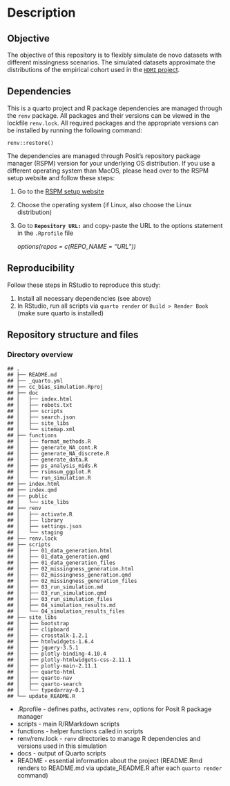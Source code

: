 # Description

## Objective

The objective of this repository is to flexibly simulate de novo
datasets with different missingness scenarios. The simulated datasets
approximate the distributions of the empirical cohort used in the
[`HDMI` project](https://gitlab-scm.partners.org/drugepi/hd-mi).

## Dependencies

This is a quarto project and R package dependencies are managed through
the `renv` package. All packages and their versions can be viewed in the
lockfile `renv.lock`. All required packages and the appropriate versions
can be installed by running the following command:

    renv::restore()

The dependencies are managed through Posit’s repository package manager
(RSPM) version for your underlying OS distribution. If you use a
different operating system than MacOS, please head over to the RSPM
setup website and follow these steps:

1.  Go to the [RSPM setup
    website](https://packagemanager.posit.co/client/#/repos/cran/setup?distribution=redhat-9)

2.  Choose the operating system (if Linux, also choose the Linux
    distribution)

3.  Go to **`Repository URL:`** and copy-paste the URL to the options
    statement in the `.Rprofile` file

    *options(repos = c(REPO\_NAME = “URL”))*

## Reproducibility

Follow these steps in RStudio to reproduce this study:

1.  Install all necessary dependencies (see above)
2.  In RStudio, run all scripts via `quarto render` or
    `Build > Render Book` (make sure quarto is installed)

## Repository structure and files

### Directory overview

    ## .
    ## ├── README.md
    ## ├── _quarto.yml
    ## ├── cc_bias_simulation.Rproj
    ## ├── doc
    ## │   ├── index.html
    ## │   ├── robots.txt
    ## │   ├── scripts
    ## │   ├── search.json
    ## │   ├── site_libs
    ## │   └── sitemap.xml
    ## ├── functions
    ## │   ├── format_methods.R
    ## │   ├── generate_NA_cont.R
    ## │   ├── generate_NA_discrete.R
    ## │   ├── generate_data.R
    ## │   ├── ps_analysis_mids.R
    ## │   ├── rsimsum_ggplot.R
    ## │   └── run_simulation.R
    ## ├── index.html
    ## ├── index.qmd
    ## ├── public
    ## │   └── site_libs
    ## ├── renv
    ## │   ├── activate.R
    ## │   ├── library
    ## │   ├── settings.json
    ## │   └── staging
    ## ├── renv.lock
    ## ├── scripts
    ## │   ├── 01_data_generation.html
    ## │   ├── 01_data_generation.qmd
    ## │   ├── 01_data_generation_files
    ## │   ├── 02_missingness_generation.html
    ## │   ├── 02_missingness_generation.qmd
    ## │   ├── 02_missingness_generation_files
    ## │   ├── 03_run_simulation.md
    ## │   ├── 03_run_simulation.qmd
    ## │   ├── 03_run_simulation_files
    ## │   ├── 04_simulation_results.md
    ## │   └── 04_simulation_results_files
    ## ├── site_libs
    ## │   ├── bootstrap
    ## │   ├── clipboard
    ## │   ├── crosstalk-1.2.1
    ## │   ├── htmlwidgets-1.6.4
    ## │   ├── jquery-3.5.1
    ## │   ├── plotly-binding-4.10.4
    ## │   ├── plotly-htmlwidgets-css-2.11.1
    ## │   ├── plotly-main-2.11.1
    ## │   ├── quarto-html
    ## │   ├── quarto-nav
    ## │   ├── quarto-search
    ## │   └── typedarray-0.1
    ## └── update_README.R

-   .Rprofile - defines paths, activates `renv`, options for Posit R
    package manager
-   scripts - main R/RMarkdown scripts
-   functions - helper functions called in scripts
-   renv/renv.lock - `renv` directories to manage R dependencies and
    versions used in this simulation
-   docs - output of Quarto scripts
-   README - essential information about the project (README.Rmd renders
    to README.md via update\_README.R after each `quarto render`
    command)
